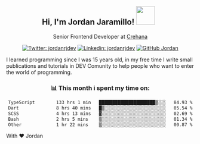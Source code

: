<div align="center">
<h2 style="margin-right:10px;">Hi, I'm Jordan Jaramillo! <img src="https://media.giphy.com/media/Wj7lNjMNDxSmc/source.gif" width="50" > </h2>

<p>Senior Frontend Developer at <a href="https://www.crehana.com/">Crehana</a></p>

[![Twitter: jordanrjdev](https://img.shields.io/twitter/follow/jordanrjdev?style=social)](https://twitter.com/jordanrjdev)
[![Linkedin: jordanrjdev](https://img.shields.io/badge/-jordanrjdev-blue?style=flat-square&logo=Linkedin&logoColor=white&link=https://www.linkedin.com/in/jordanrjdev/)](https://www.linkedin.com/in/jordanrjdev/)
[![GitHub Jordan](https://img.shields.io/github/followers/jnadroj?label=follow&style=social)](https://github.com/jnadroj)

</div>
I learned programming since I was 15 years old, in my free time I write small publications and tutorials in DEV Comunity to help people who want to enter the world of programming.

<div align="center">

### 📊 **This month i spent my time on:**

<!--START_SECTION:waka-->

```txt
TypeScript        133 hrs 1 min   █████████████████████▒░░░   84.93 %
Dart              8 hrs 40 mins   █▒░░░░░░░░░░░░░░░░░░░░░░░   05.54 %
SCSS              4 hrs 13 mins   ▓░░░░░░░░░░░░░░░░░░░░░░░░   02.69 %
Bash              2 hrs 5 mins    ▒░░░░░░░░░░░░░░░░░░░░░░░░   01.34 %
Other             1 hr 22 mins    ▒░░░░░░░░░░░░░░░░░░░░░░░░   00.87 %
```

<!--END_SECTION:waka-->

</div>

With ❤️ Jordan
